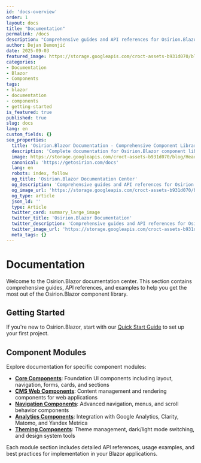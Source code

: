 ```yaml
---
id: 'docs-overview'
order: 1
layout: docs
title: "Documentation"
permalink: /docs
description: "Comprehensive guides and API references for Osirion.Blazor component library with detailed examples and best practices"
author: Dejan Demonjić
date: 2025-09-03
featured_image: https://storage.googleapis.com/croct-assets-b931d070/blog/Headless_CMS_within_the_React_framework_3_1_da922d2562/Headless_CMS_within_the_React_framework_3_1_da922d2562.png
categories:
- Documentation
- Blazor
- Components
tags:
- blazor
- documentation
- components
- getting-started
is_featured: true
published: true
slug: docs
lang: en
custom_fields: {}
seo_properties:
  title: 'Osirion.Blazor Documentation - Comprehensive Component Library Guides'
  description: 'Complete documentation for Osirion.Blazor component library with guides, API references, and examples for building modern Blazor applications.'
  image: https://storage.googleapis.com/croct-assets-b931d070/blog/Headless_CMS_within_the_React_framework_3_1_da922d2562/Headless_CMS_within_the_React_framework_3_1_da922d2562.png
  canonical: 'https://getosirion.com/docs'
  lang: en
  robots: index, follow
  og_title: 'Osirion.Blazor Documentation Center'
  og_description: 'Comprehensive guides and API references for Osirion.Blazor component library.'
  og_image_url: 'https://storage.googleapis.com/croct-assets-b931d070/blog/Headless_CMS_within_the_React_framework_3_1_da922d2562/Headless_CMS_within_the_React_framework_3_1_da922d2562.png'
  og_type: article
  json_ld: ''
  type: Article
  twitter_card: summary_large_image
  twitter_title: 'Osirion.Blazor Documentation'
  twitter_description: 'Comprehensive guides and API references for Osirion.Blazor.'
  twitter_image_url: 'https://storage.googleapis.com/croct-assets-b931d070/blog/Headless_CMS_within_the_React_framework_3_1_da922d2562/Headless_CMS_within_the_React_framework_3_1_da922d2562.png'
  meta_tags: {}
---
```


# Documentation

Welcome to the Osirion.Blazor documentation center. This section contains comprehensive guides, API references, and examples to help you get the most out of the Osirion.Blazor component library.

## Getting Started

If you're new to Osirion.Blazor, start with our [Quick Start Guide](/docs/getting-started) to set up your first project.

## Component Modules

Explore documentation for specific component modules:

- **[Core Components](/docs/components/core)**: Foundation UI components including layout, navigation, forms, cards, and sections
- **[CMS Web Components](/docs/components/cms-web)**: Content management and rendering components for web applications
- **[Navigation Components](/docs/components/navigation)**: Advanced navigation, menus, and scroll behavior components
- **[Analytics Components](/docs/components/analytics)**: Integration with Google Analytics, Clarity, Matomo, and Yandex Metrica
- **[Theming Components](/docs/components/theming)**: Theme management, dark/light mode switching, and design system tools

Each module section includes detailed API references, usage examples, and best practices for implementation in your Blazor applications.
